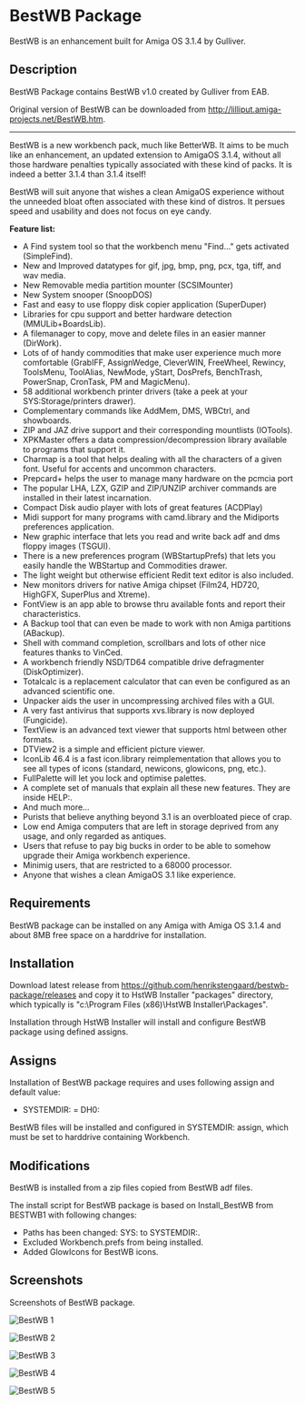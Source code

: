 ﻿# BestWB Package

BestWB is an enhancement built for Amiga OS 3.1.4 by Gulliver.

## Description

BestWB Package contains BestWB v1.0 created by Gulliver from EAB.

Original version of BestWB can be downloaded from http://lilliput.amiga-projects.net/BestWB.htm.

---

BestWB is a new workbench pack, much like BetterWB. It aims to be much like an enhancement, an updated extension to AmigaOS 3.1.4, without all those hardware penalties typically associated with these kind of packs. It is indeed a better 3.1.4 than 3.1.4 itself!

BestWB will suit anyone that wishes a clean AmigaOS experience without the unneeded bloat often associated with these kind of distros. It persues speed and usability and does not focus on eye candy.

**Feature list:**

- A Find system tool so that the workbench menu "Find..." gets activated (SimpleFind).
- New and Improved datatypes for gif, jpg, bmp, png, pcx, tga, tiff, and wav media.
- New Removable media partition mounter (SCSIMounter)
- New System snooper (SnoopDOS)
- Fast and easy to use floppy disk copier application (SuperDuper)
- Libraries for cpu support and better hardware detection (MMULib+BoardsLib).
- A filemanager to copy, move and delete files in an easier manner (DirWork).
- Lots of of handy commodities that make user experience much more comfortable (GrabIFF, AssignWedge, CleverWIN, FreeWheel, Rewincy, ToolsMenu, ToolAlias, NewMode, yStart, DosPrefs, BenchTrash, PowerSnap, CronTask, PM and MagicMenu).
- 58 additional workbench printer drivers (take a peek at your SYS:Storage/printers drawer).
- Complementary commands like AddMem, DMS, WBCtrl, and showboards.
- ZIP and JAZ drive support and their corresponding mountlists (IOTools).
- XPKMaster offers a data compression/decompression library available to programs that support it.
- Charmap is a tool that helps dealing with all the characters of a given font. Useful for accents and uncommon characters.
- Prepcard+ helps the user to manage many hardware on the pcmcia port
- The popular LHA, LZX, GZIP and ZIP/UNZIP archiver commands are installed in their latest incarnation.
- Compact Disk audio player with lots of great features (ACDPlay)
- Midi support for many programs with camd.library and the Midiports preferences application.
- New graphic interface that lets you read and write back adf and dms floppy images (TSGUI).
- There is a new preferences program (WBStartupPrefs) that lets you easily handle the WBStartup and Commodities drawer.
- The light weight but otherwise efficient Redit text editor is also included.
- New monitors drivers for native Amiga chipset (Film24, HD720, HighGFX, SuperPlus and Xtreme).
- FontView is an app able to browse thru available fonts and report their characteristics.
- A Backup tool that can even be made to work with non Amiga partitions (ABackup).
- Shell with command completion, scrollbars and lots of other nice features thanks to VinCed.
- A workbench friendly NSD/TD64 compatible drive defragmenter (DiskOptimizer).
- Totalcalc is a replacement calculator that can even be configured as an advanced scientific one.
- Unpacker aids the user in uncompressing archived files with a GUI.
- A very fast antivirus that supports xvs.library is now deployed (Fungicide).
- TextView is an advanced text viewer that supports html between other formats.
- DTView2 is a simple and efficient picture viewer.
- IconLib 46.4 is a fast icon.library reimplementation that allows you to see all types of icons (standard, newicons, glowicons, png, etc.).
- FullPalette will let you lock and optimise palettes.
- A complete set of manuals that explain all these new features. They are inside HELP:.
- And much more…
- Purists that believe anything beyond 3.1 is an overbloated piece of crap.
- Low end Amiga computers that are left in storage deprived from any usage, and only regarded as antiques.
- Users that refuse to pay big bucks in order to be able to somehow upgrade their Amiga workbench experience.
- Minimig users, that are restricted to a 68000 processor.
- Anyone that wishes a clean AmigaOS 3.1 like experience.

## Requirements

BestWB package can be installed on any Amiga with Amiga OS 3.1.4 and about 8MB free space on a harddrive for installation.

## Installation

Download latest release from https://github.com/henrikstengaard/bestwb-package/releases and copy it to HstWB Installer "packages" directory, which typically is "c:\Program Files (x86)\HstWB Installer\Packages".

Installation through HstWB Installer will install and configure BestWB package using defined assigns.

## Assigns

Installation of BestWB package requires and uses following assign and default value:

- SYSTEMDIR: = DH0:

BestWB files will be installed and configured in SYSTEMDIR: assign, which must be set to harddrive containing Workbench.

## Modifications

BestWB is installed from a zip files copied from BestWB adf files.

The install script for BestWB package is based on Install_BestWB from BESTWB1 with following changes:

- Paths has been changed: SYS: to SYSTEMDIR:.
- Excluded Workbench.prefs from being installed. 
- Added GlowIcons for BestWB icons.

## Screenshots

Screenshots of BestWB package.

![BestWB 1](screenshots/bestwb_1.png?raw=true)

![BestWB 2](screenshots/bestwb_2.png?raw=true)

![BestWB 3](screenshots/bestwb_3.png?raw=true)

![BestWB 4](screenshots/bestwb_4.png?raw=true)

![BestWB 5](screenshots/bestwb_5.png?raw=true)